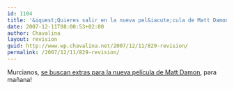 ```yaml
---
id: 1104
title: '&iquest;Quieres salir en la nueva pel&iacute;cula de Matt Damon?'
date: 2007-12-11T08:00:53+02:00
author: Chavalina
layout: revision
guid: http://www.wp.chavalina.net/2007/12/11/829-revision/
permalink: /2007/12/11/829-revision/
---
```

Murcianos, <a href="http://www.ondacohete.com/node/138" target="_blank">se buscan extras para la nueva pel&iacute;cula de Matt Damon</a>, para ma&ntilde;ana!